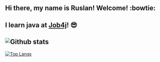 ## Hi there, my name is Ruslan! Welcome! :bowtie:

I learn java at [Job4j](https://job4j.ru/)! :sunglasses:
-
![Github stats](https://github-readme-stats.vercel.app/api?username=Tawcent&hide=stars,prs,issues,contribs)
-
[![Top Langs](https://github-readme-stats.vercel.app/api/top-langs/?username=Tawcent&layout=compact)](https://github.com/ShamRail/github-readme-stats)
<!--
**tawcent/tawcent** is a ✨ _special_ ✨ repository because its `README.md` (this file) appears on your GitHub profile.

Here are some ideas to get you started:

- 🔭 I’m currently working on ...
- 🌱 I’m currently learning ...
- 👯 I’m looking to collaborate on ...
- 🤔 I’m looking for help with ...
- 💬 Ask me about ...
- 📫 How to reach me: ...
- 😄 Pronouns: ...
- ⚡ Fun fact: ...
-->
